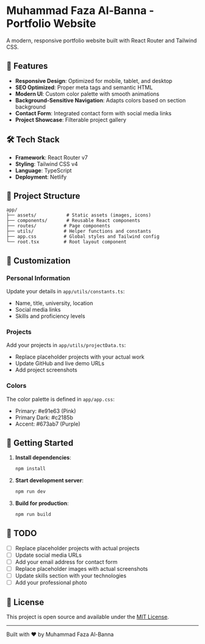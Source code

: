 # Muhammad Faza Al-Banna - Portfolio Website

A modern, responsive portfolio website built with React Router and Tailwind CSS.

## 🚀 Features

- **Responsive Design**: Optimized for mobile, tablet, and desktop
- **SEO Optimized**: Proper meta tags and semantic HTML
- **Modern UI**: Custom color palette with smooth animations
- **Background-Sensitive Navigation**: Adapts colors based on section background
- **Contact Form**: Integrated contact form with social media links
- **Project Showcase**: Filterable project gallery

## 🛠️ Tech Stack

- **Framework**: React Router v7
- **Styling**: Tailwind CSS v4
- **Language**: TypeScript
- **Deployment**: Netlify

## 📁 Project Structure

```
app/
├── assets/           # Static assets (images, icons)
├── components/       # Reusable React components
├── routes/          # Page components
├── utils/           # Helper functions and constants
├── app.css          # Global styles and Tailwind config
└── root.tsx         # Root layout component
```

## 🎨 Customization

### Personal Information
Update your details in `app/utils/constants.ts`:
- Name, title, university, location
- Social media links
- Skills and proficiency levels

### Projects
Add your projects in `app/utils/projectData.ts`:
- Replace placeholder projects with your actual work
- Update GitHub and live demo URLs
- Add project screenshots

### Colors
The color palette is defined in `app/app.css`:
- Primary: #e91e63 (Pink)
- Primary Dark: #c2185b
- Accent: #673ab7 (Purple)

## 🚀 Getting Started

1. **Install dependencies**:
   ```bash
   npm install
   ```

2. **Start development server**:
   ```bash
   npm run dev
   ```

3. **Build for production**:
   ```bash
   npm run build
   ```

## 📝 TODO

- [ ] Replace placeholder projects with actual projects
- [ ] Update social media URLs
- [ ] Add your email address for contact form
- [ ] Replace placeholder images with actual screenshots
- [ ] Update skills section with your technologies
- [ ] Add your professional photo

## 📄 License

This project is open source and available under the [MIT License](LICENSE).

---

Built with ❤️ by Muhammad Faza Al-Banna